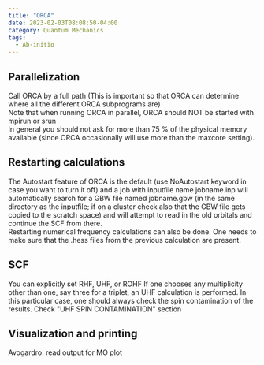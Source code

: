 ```yaml
---
title: "ORCA"
date: 2023-02-03T08:08:50-04:00
category: Quantum Mechanics
tags:
  - Ab-initio
---
```



## Parallelization
Call ORCA by a full path (This is important so that ORCA can determine where all the different ORCA subprograms are)  
Note that when running ORCA in parallel, ORCA should NOT be started with mpirun or srun  
In general you should not ask for more than 75 % of the physical memory available (since ORCA occasionally will use more than the maxcore setting).  


## Restarting calculations
The Autostart feature of ORCA is the default (use NoAutostart keyword in case you want to turn it off) and a job with inputfile name jobname.inp will automatically search for a GBW file named jobname.gbw (in the same directory as the inputfile; if on a cluster check also that the GBW file gets copied to the scratch space) and will attempt to read in the old orbitals and continue the SCF from there.  
Restarting numerical frequency calculations can also be done. One needs to make sure that the .hess files from the previous calculation are present.  


## SCF
You can explicitly set RHF, UHF, or ROHF
If one chooses any multiplicity other than one, say three for a triplet, an UHF calculation is performed. In this particular case, one should always check the spin contamination of the results.
Check "UHF SPIN CONTAMINATION" section  


## Visualization and printing
Avogardro: read output for MO plot  





